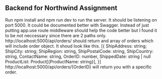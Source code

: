 ## Backend for Northwind Assignment
Run npm install and npm run dev to run the server. It should be listening on port 5000.
It could be documented better with Swagger. Instead of just putting app.use route middleware should help the code better but I found it to be not neccessary since there are 2 paths only.
http://localhost:5000/api/orders/ should return and array of orders which will include order object. It shoud look like this.
   [{
   ShipAddress: string;
   ShipCity: string;
   ShipRegion: string,
   ShipPostalCode: string,
   ShipCountry: string,
   ContactName: string,
   OrderID: number,
   ShippedDate: string | null
   ProductList: Product[{ProductName: string}],
   }]
   http://localhost:5000/api/orders/{OrderID} will return you with a specific order.
